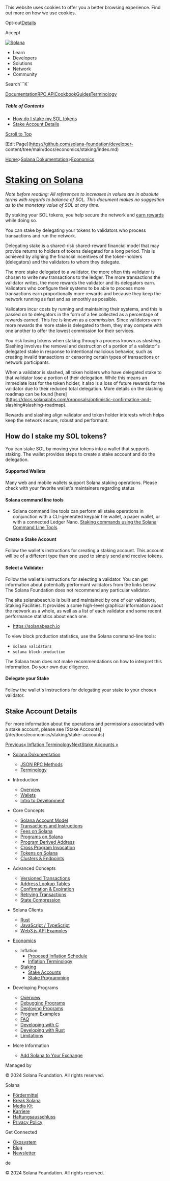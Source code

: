 This website uses cookies to offer you a better browsing experience. Find out
more on how we use cookies.

Opt-out[Details](/de/privacy-policy#collection-of-information)

Accept

[![Solana](/_next/static/media/logotype-dark.f79d530d.svg)](/de)

  * Learn
  * Developers
  * Solutions
  * Network
  * Community

Search```K`

[Documentation](/de/docs)[RPC
API](/de/docs/rpc)[Cookbook](/de/developers/cookbook)[Guides](/de/developers/guides)[Terminology](/de/docs/terminology)

##### Table of Contents

  * [How do I stake my SOL tokens](/de/docs/economics/staking#how-do-i-stake-my-sol-tokens)
  * [Stake Account Details](/de/docs/economics/staking#stake-account-details)

[Scroll to Top](/de/docs/economics/staking#)

[Edit Page](https://github.com/solana-foundation/developer-
content/tree/main/docs/economics/staking/index.md)

[Home](/de)>[Solana Dokumentation](/de/docs)>[Economics](/de/docs/economics)

# [Staking on Solana](/de/docs/economics/staking)

 _Note before reading: All references to increases in values are in absolute
terms with regards to balance of SOL. This document makes no suggestion as to
the monetary value of SOL at any time._

By staking your SOL tokens, you help secure the network and [earn
rewards](https://docs.solanalabs.com/implemented-proposals/staking-rewards)
while doing so.

You can stake by delegating your tokens to validators who process transactions
and run the network.

Delegating stake is a shared-risk shared-reward financial model that may
provide returns to holders of tokens delegated for a long period. This is
achieved by aligning the financial incentives of the token-holders
(delegators) and the validators to whom they delegate.

The more stake delegated to a validator, the more often this validator is
chosen to write new transactions to the ledger. The more transactions the
validator writes, the more rewards the validator and its delegators earn.
Validators who configure their systems to be able to process more transactions
earn proportionally more rewards and because they keep the network running as
fast and as smoothly as possible.

Validators incur costs by running and maintaining their systems, and this is
passed on to delegators in the form of a fee collected as a percentage of
rewards earned. This fee is known as a _commission_. Since validators earn
more rewards the more stake is delegated to them, they may compete with one
another to offer the lowest commission for their services.

You risk losing tokens when staking through a process known as _slashing_.
Slashing involves the removal and destruction of a portion of a validator's
delegated stake in response to intentional malicious behavior, such as
creating invalid transactions or censoring certain types of transactions or
network participants.

When a validator is slashed, all token holders who have delegated stake to
that validator lose a portion of their delegation. While this means an
immediate loss for the token holder, it also is a loss of future rewards for
the validator due to their reduced total delegation. More details on the
slashing roadmap can be found
[here](https://docs.solanalabs.com/proposals/optimistic-confirmation-and-
slashing#slashing-roadmap).

Rewards and slashing align validator and token holder interests which helps
keep the network secure, robust and performant.

## How do I stake my SOL tokens? #

You can stake SOL by moving your tokens into a wallet that supports staking.
The wallet provides steps to create a stake account and do the delegation.

#### Supported Wallets #

Many web and mobile wallets support Solana staking operations. Please check
with your favorite wallet's maintainers regarding status

#### Solana command line tools #

  * Solana command line tools can perform all stake operations in conjunction with a CLI-generated keypair file wallet, a paper wallet, or with a connected Ledger Nano. [Staking commands using the Solana Command Line Tools](https://docs.solanalabs.com/cli/examples/delegate-stake).

#### Create a Stake Account #

Follow the wallet's instructions for creating a staking account. This account
will be of a different type than one used to simply send and receive tokens.

#### Select a Validator #

Follow the wallet's instructions for selecting a validator. You can get
information about potentially performant validators from the links below. The
Solana Foundation does not recommend any particular validator.

The site solanabeach.io is built and maintained by one of our validators,
Staking Facilities. It provides a some high-level graphical information about
the network as a whole, as well as a list of each validator and some recent
performance statistics about each one.

  * <https://solanabeach.io>

To view block production statistics, use the Solana command-line tools:

  * `solana validators`
  * `solana block-production`

The Solana team does not make recommendations on how to interpret this
information. Do your own due diligence.

#### Delegate your Stake #

Follow the wallet's instructions for delegating your stake to your chosen
validator.

## Stake Account Details #

For more information about the operations and permissions associated with a
stake account, please see [Stake Accounts](/de/docs/economics/staking/stake-
accounts)

[Previous« Inflation
Terminology](/de/docs/economics/inflation/terminology)[NextStake Accounts
»](/de/docs/economics/staking/stake-accounts)

  * [Solana Dokumentation](/de/docs)

    * [JSON RPC Methods](/de/docs/rpc)
    * [Terminology](/de/docs/terminology)
  * Introduction

    * [Overview](/de/docs/intro/overview)
    * [Wallets](/de/docs/intro/wallets)
    * [Intro to Development](/de/docs/intro/dev)
  * Core Concepts

    * [Solana Account Model](/de/docs/core/accounts)
    * [Transactions and Instructions](/de/docs/core/transactions)
    * [Fees on Solana](/de/docs/core/fees)
    * [Programs on Solana](/de/docs/core/programs)
    * [Program Derived Address](/de/docs/core/pda)
    * [Cross Program Invocation](/de/docs/core/cpi)
    * [Tokens on Solana](/de/docs/core/tokens)
    * [Clusters & Endpoints](/de/docs/core/clusters)
  * Advanced Concepts

    * [Versioned Transactions](/de/docs/advanced/versions)
    * [Address Lookup Tables](/de/docs/advanced/lookup-tables)
    * [Confirmation & Expiration](/de/docs/advanced/confirmation)
    * [Retrying Transactions](/de/docs/advanced/retry)
    * [State Compression](/de/docs/advanced/state-compression)
  * Solana Clients

    * [Rust](/de/docs/clients/rust)
    * [JavaScript / TypeScript](/de/docs/clients/javascript)
    * [Web3.js API Examples](/de/docs/clients/javascript-reference)
  * [Economics](/de/docs/economics)

    * Inflation
      * [Proposed Inflation Schedule](/de/docs/economics/inflation/inflation-schedule)
      * [Inflation Terminology](/de/docs/economics/inflation/terminology)
    * [Staking](/de/docs/economics/staking)
      * [Stake Accounts](/de/docs/economics/staking/stake-accounts)
      * [Stake Programming](/de/docs/economics/staking/stake-programming)
  * Developing Programs

    * [Overview](/de/docs/programs/overview)
    * [Debugging Programs](/de/docs/programs/debugging)
    * [Deploying Programs](/de/docs/programs/deploying)
    * [Program Examples](/de/docs/programs/examples)
    * [FAQ](/de/docs/programs/faq)
    * [Developing with C](/de/docs/programs/lang-c)
    * [Developing with Rust](/de/docs/programs/lang-rust)
    * [Limitations](/de/docs/programs/limitations)
  * More Information

    * [Add Solana to Your Exchange](/de/docs/more/exchange)

Managed by

[](/de)

[](/youtube)[](/twitter)[](/discord)[](/reddit)[](/github)[](/telegram)

© 2024 Solana Foundation. All rights reserved.

Solana

  * [Fördermittel](https://solana.org/grants)
  * [Break Solana](https://break.solana.com/)
  * [Media Kit](/de/branding)
  * [Karriere](https://jobs.solana.com/)
  * [Haftungsausschluss](/de/tos)
  * [Privacy Policy](/de/privacy-policy)

Get Connected

  * [Ökosystem](/de/ecosystem)
  * [Blog](/de/news)
  * [Newsletter](/de/newsletter)

de

© 2024 Solana Foundation. All rights reserved.

